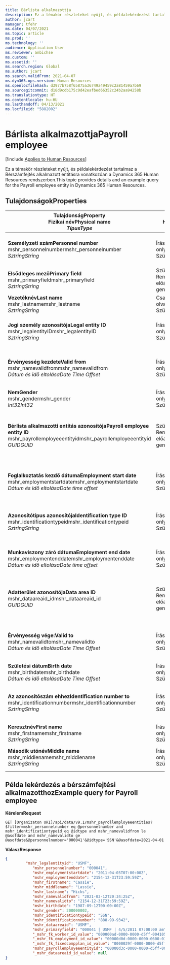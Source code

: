 ```yaml
---
title: Bárlista alkalmazottja
description: Ez a témakör részleteket nyújt, és példalekérdezést tartalmaz a Bérszámfejtés alkalmazott entitásra vonatkozóan a Dynamics 365 Human Resources rendszerben.
author: jcart
manager: tfehr
ms.date: 04/07/2021
ms.topic: article
ms.prod: ''
ms.technology: ''
audience: Application User
ms.reviewer: anbichse
ms.custom: ''
ms.assetid: ''
ms.search.region: Global
ms.author: jcart
ms.search.validFrom: 2021-04-07
ms.dyn365.ops.version: Human Resources
ms.openlocfilehash: d3977b758f65875a36749a49459c2a81459a7b69
ms.sourcegitcommit: d18d9cdb175c9d42eafbed66352c24b2aa94258b
ms.translationtype: HT
ms.contentlocale: hu-HU
ms.lasthandoff: 04/13/2021
ms.locfileid: "5882002"
---
```

# <a name="payroll-employee"></a><span data-ttu-id="b5e56-103">Bárlista alkalmazottja</span><span class="sxs-lookup"><span data-stu-id="b5e56-103">Payroll employee</span></span>

[!include [Applies to Human Resources](../includes/applies-to-hr.md)]

<span data-ttu-id="b5e56-104">Ez a témakör részleteket nyújt, és példalekérdezést tartalmaz a Bérszámfejtés alkalmazott entitásra vonatkozóan a Dynamics 365 Human Resources rendszerben.</span><span class="sxs-lookup"><span data-stu-id="b5e56-104">This topic provides details and an example query for the Payroll employee entity in Dynamics 365 Human Resources.</span></span>

## <a name="properties"></a><span data-ttu-id="b5e56-105">Tulajdonságok</span><span class="sxs-lookup"><span data-stu-id="b5e56-105">Properties</span></span>

| <span data-ttu-id="b5e56-106">Tulajdonság</span><span class="sxs-lookup"><span data-stu-id="b5e56-106">Property</span></span><br><span data-ttu-id="b5e56-107">**Fizikai név**</span><span class="sxs-lookup"><span data-stu-id="b5e56-107">**Physical name**</span></span><br><span data-ttu-id="b5e56-108">**_Típus_**</span><span class="sxs-lookup"><span data-stu-id="b5e56-108">**_Type_**</span></span> | <span data-ttu-id="b5e56-109">Használat</span><span class="sxs-lookup"><span data-stu-id="b5e56-109">Use</span></span> | <span data-ttu-id="b5e56-110">Leírás</span><span class="sxs-lookup"><span data-stu-id="b5e56-110">Description</span></span> |
| --- | --- | --- |
| <span data-ttu-id="b5e56-111">**Személyzeti szám**</span><span class="sxs-lookup"><span data-stu-id="b5e56-111">**Personnel number**</span></span><br><span data-ttu-id="b5e56-112">mshr_personnelnumber</span><span class="sxs-lookup"><span data-stu-id="b5e56-112">mshr_personnelnumber</span></span><br><span data-ttu-id="b5e56-113">*Sztring*</span><span class="sxs-lookup"><span data-stu-id="b5e56-113">*String*</span></span> | <span data-ttu-id="b5e56-114">Írásvédett</span><span class="sxs-lookup"><span data-stu-id="b5e56-114">Read-only</span></span><br><span data-ttu-id="b5e56-115">Szükséges</span><span class="sxs-lookup"><span data-stu-id="b5e56-115">Required</span></span> | <span data-ttu-id="b5e56-116">Az alkalmazott egyedi személyzeti száma.</span><span class="sxs-lookup"><span data-stu-id="b5e56-116">The employee's unique personnel number.</span></span> |
| <span data-ttu-id="b5e56-117">**Elsődleges mező**</span><span class="sxs-lookup"><span data-stu-id="b5e56-117">**Primary field**</span></span><br><span data-ttu-id="b5e56-118">mshr_primaryfield</span><span class="sxs-lookup"><span data-stu-id="b5e56-118">mshr_primaryfield</span></span><br><span data-ttu-id="b5e56-119">*Sztring*</span><span class="sxs-lookup"><span data-stu-id="b5e56-119">*String*</span></span> | <span data-ttu-id="b5e56-120">Szükséges</span><span class="sxs-lookup"><span data-stu-id="b5e56-120">Required</span></span><br><span data-ttu-id="b5e56-121">Rendszer által előállított</span><span class="sxs-lookup"><span data-stu-id="b5e56-121">System generated</span></span> |  |
| <span data-ttu-id="b5e56-122">**Vezetéknév**</span><span class="sxs-lookup"><span data-stu-id="b5e56-122">**Last name**</span></span><br><span data-ttu-id="b5e56-123">mshr_lastname</span><span class="sxs-lookup"><span data-stu-id="b5e56-123">mshr_lastname</span></span><br><span data-ttu-id="b5e56-124">*Sztring*</span><span class="sxs-lookup"><span data-stu-id="b5e56-124">*String*</span></span> | <span data-ttu-id="b5e56-125">Csak olvasható</span><span class="sxs-lookup"><span data-stu-id="b5e56-125">Read only</span></span><br><span data-ttu-id="b5e56-126">Szükséges</span><span class="sxs-lookup"><span data-stu-id="b5e56-126">Required</span></span> | <span data-ttu-id="b5e56-127">Alkalmazott vezetékneve.</span><span class="sxs-lookup"><span data-stu-id="b5e56-127">Employee last name.</span></span> |
| <span data-ttu-id="b5e56-128">**Jogi személy azonosítója**</span><span class="sxs-lookup"><span data-stu-id="b5e56-128">**Legal entity ID**</span></span><br><span data-ttu-id="b5e56-129">mshr_legalentityID</span><span class="sxs-lookup"><span data-stu-id="b5e56-129">mshr_legalentityID</span></span><br><span data-ttu-id="b5e56-130">*Sztring*</span><span class="sxs-lookup"><span data-stu-id="b5e56-130">*String*</span></span> | <span data-ttu-id="b5e56-131">Írásvédett</span><span class="sxs-lookup"><span data-stu-id="b5e56-131">Read-only</span></span><br><span data-ttu-id="b5e56-132">Szükséges</span><span class="sxs-lookup"><span data-stu-id="b5e56-132">Required</span></span> | <span data-ttu-id="b5e56-133">Megadja a jogi személyt (vállalatot).</span><span class="sxs-lookup"><span data-stu-id="b5e56-133">Specifies the legal entity (company).</span></span> |
| <span data-ttu-id="b5e56-134">**Érvényesség kezdete**</span><span class="sxs-lookup"><span data-stu-id="b5e56-134">**Valid from**</span></span><br><span data-ttu-id="b5e56-135">mshr_namevalidfrom</span><span class="sxs-lookup"><span data-stu-id="b5e56-135">mshr_namevalidfrom</span></span><br><span data-ttu-id="b5e56-136">*Dátum és idő eltolása*</span><span class="sxs-lookup"><span data-stu-id="b5e56-136">*Date Time Offset*</span></span> | <span data-ttu-id="b5e56-137">Írásvédett</span><span class="sxs-lookup"><span data-stu-id="b5e56-137">Read-only</span></span> <br><span data-ttu-id="b5e56-138">Szükséges</span><span class="sxs-lookup"><span data-stu-id="b5e56-138">Required</span></span> | <span data-ttu-id="b5e56-139">Az a dátum, amelytől az alkalmazotti információ érvényes.</span><span class="sxs-lookup"><span data-stu-id="b5e56-139">Date the employee information is valid from.</span></span>  |
| <span data-ttu-id="b5e56-140">**Nem**</span><span class="sxs-lookup"><span data-stu-id="b5e56-140">**Gender**</span></span><br><span data-ttu-id="b5e56-141">mshr_gender</span><span class="sxs-lookup"><span data-stu-id="b5e56-141">mshr_gender</span></span><br><span data-ttu-id="b5e56-142">*Int32*</span><span class="sxs-lookup"><span data-stu-id="b5e56-142">*Int32*</span></span> | <span data-ttu-id="b5e56-143">Írásvédett</span><span class="sxs-lookup"><span data-stu-id="b5e56-143">Read-only</span></span><br><span data-ttu-id="b5e56-144">Szükséges</span><span class="sxs-lookup"><span data-stu-id="b5e56-144">Required</span></span> | <span data-ttu-id="b5e56-145">Az alkalmazott neme.</span><span class="sxs-lookup"><span data-stu-id="b5e56-145">The employee's gender.</span></span> |
| <span data-ttu-id="b5e56-146">**Bérlista alkalmazotti entitás azonosítója**</span><span class="sxs-lookup"><span data-stu-id="b5e56-146">**Payroll employee entity ID**</span></span><br><span data-ttu-id="b5e56-147">mshr_payrollemployeeentityid</span><span class="sxs-lookup"><span data-stu-id="b5e56-147">mshr_payrollemployeeentityid</span></span><br><span data-ttu-id="b5e56-148">*GUID*</span><span class="sxs-lookup"><span data-stu-id="b5e56-148">*GUID*</span></span> | <span data-ttu-id="b5e56-149">Szükséges</span><span class="sxs-lookup"><span data-stu-id="b5e56-149">Required</span></span><br><span data-ttu-id="b5e56-150">Rendszer által előállított</span><span class="sxs-lookup"><span data-stu-id="b5e56-150">System generated</span></span> | <span data-ttu-id="b5e56-151">Az alkalmazott egyedi azonosítására szolgáló, rendszer által generált GUID-értéke.</span><span class="sxs-lookup"><span data-stu-id="b5e56-151">A system-generated GUID value to uniquely identify the employee.</span></span> |
| <span data-ttu-id="b5e56-152">**Foglalkoztatás kezdő dátuma**</span><span class="sxs-lookup"><span data-stu-id="b5e56-152">**Employment start date**</span></span><br><span data-ttu-id="b5e56-153">mshr_employmentstartdate</span><span class="sxs-lookup"><span data-stu-id="b5e56-153">mshr_employmentstartdate</span></span><br><span data-ttu-id="b5e56-154">*Dátum és idő eltolása*</span><span class="sxs-lookup"><span data-stu-id="b5e56-154">*Date time offset*</span></span> | <span data-ttu-id="b5e56-155">Írásvédett</span><span class="sxs-lookup"><span data-stu-id="b5e56-155">Read-only</span></span><br><span data-ttu-id="b5e56-156">Szükséges</span><span class="sxs-lookup"><span data-stu-id="b5e56-156">Required</span></span> | <span data-ttu-id="b5e56-157">Az alkalmazott foglalkoztatásának kezdő dátuma.</span><span class="sxs-lookup"><span data-stu-id="b5e56-157">The start date of the employee's employment.</span></span> |
| <span data-ttu-id="b5e56-158">**Azonosítótípus azonosítója**</span><span class="sxs-lookup"><span data-stu-id="b5e56-158">**Identification type ID**</span></span><br><span data-ttu-id="b5e56-159">mshr_identificationtypeid</span><span class="sxs-lookup"><span data-stu-id="b5e56-159">mshr_identificationtypeid</span></span><br><span data-ttu-id="b5e56-160">*Sztring*</span><span class="sxs-lookup"><span data-stu-id="b5e56-160">*String*</span></span> |<span data-ttu-id="b5e56-161">Írásvédett</span><span class="sxs-lookup"><span data-stu-id="b5e56-161">Read-only</span></span><br><span data-ttu-id="b5e56-162">Szükséges</span><span class="sxs-lookup"><span data-stu-id="b5e56-162">Required</span></span> | <span data-ttu-id="b5e56-163">Az alkalmazotthoz meghatározott azonosító típus.</span><span class="sxs-lookup"><span data-stu-id="b5e56-163">The identification type defined for the employee.</span></span> |
| <span data-ttu-id="b5e56-164">**Munkaviszony záró dátuma**</span><span class="sxs-lookup"><span data-stu-id="b5e56-164">**Employment end date**</span></span><br><span data-ttu-id="b5e56-165">mshr_employmentenddate</span><span class="sxs-lookup"><span data-stu-id="b5e56-165">mshr_employmentenddate</span></span><br><span data-ttu-id="b5e56-166">*Dátum és idő eltolása*</span><span class="sxs-lookup"><span data-stu-id="b5e56-166">*Date time offset*</span></span> | <span data-ttu-id="b5e56-167">Írásvédett</span><span class="sxs-lookup"><span data-stu-id="b5e56-167">Read-only</span></span><br><span data-ttu-id="b5e56-168">Szükséges</span><span class="sxs-lookup"><span data-stu-id="b5e56-168">Required</span></span> |<span data-ttu-id="b5e56-169">Az alkalmazott foglalkoztatásának vége.</span><span class="sxs-lookup"><span data-stu-id="b5e56-169">The end of the employee's employment.</span></span>  |
| <span data-ttu-id="b5e56-170">**Adatterület azonosítója**</span><span class="sxs-lookup"><span data-stu-id="b5e56-170">**Data area ID**</span></span><br><span data-ttu-id="b5e56-171">mshr_dataareaid_id</span><span class="sxs-lookup"><span data-stu-id="b5e56-171">mshr_dataareaid_id</span></span><br><span data-ttu-id="b5e56-172">*GUID*</span><span class="sxs-lookup"><span data-stu-id="b5e56-172">*GUID*</span></span> | <span data-ttu-id="b5e56-173">Szükséges</span><span class="sxs-lookup"><span data-stu-id="b5e56-173">Required</span></span> <br><span data-ttu-id="b5e56-174">Rendszer által előállított</span><span class="sxs-lookup"><span data-stu-id="b5e56-174">System generated</span></span> | <span data-ttu-id="b5e56-175">A jogi személyt (vállalatot) azonosító, rendszer által generált GUID-érték.</span><span class="sxs-lookup"><span data-stu-id="b5e56-175">System-generated GUID value identifying the legal entity (company).</span></span> |
| <span data-ttu-id="b5e56-176">**Érvényesség vége:**</span><span class="sxs-lookup"><span data-stu-id="b5e56-176">**Valid to**</span></span><br><span data-ttu-id="b5e56-177">mshr_namevalidto</span><span class="sxs-lookup"><span data-stu-id="b5e56-177">mshr_namevalidto</span></span><br><span data-ttu-id="b5e56-178">*Dátum és idő eltolása*</span><span class="sxs-lookup"><span data-stu-id="b5e56-178">*Date Time Offset*</span></span> |  <span data-ttu-id="b5e56-179">Írásvédett</span><span class="sxs-lookup"><span data-stu-id="b5e56-179">Read-only</span></span><br><span data-ttu-id="b5e56-180">Szükséges</span><span class="sxs-lookup"><span data-stu-id="b5e56-180">Required</span></span> | <span data-ttu-id="b5e56-181">Az a dátum, ameddig az alkalmazotti információ érvényes.</span><span class="sxs-lookup"><span data-stu-id="b5e56-181">Date the employee information is valid to.</span></span> |
| <span data-ttu-id="b5e56-182">**Születési dátum**</span><span class="sxs-lookup"><span data-stu-id="b5e56-182">**Birth date**</span></span><br><span data-ttu-id="b5e56-183">mshr_birthdate</span><span class="sxs-lookup"><span data-stu-id="b5e56-183">mshr_birthdate</span></span><br><span data-ttu-id="b5e56-184">*Dátum és idő eltolása*</span><span class="sxs-lookup"><span data-stu-id="b5e56-184">*Date Time Offset*</span></span> | <span data-ttu-id="b5e56-185">Írásvédett</span><span class="sxs-lookup"><span data-stu-id="b5e56-185">Read-only</span></span> <br><span data-ttu-id="b5e56-186">Szükséges</span><span class="sxs-lookup"><span data-stu-id="b5e56-186">Required</span></span> | <span data-ttu-id="b5e56-187">Az alkalmazott születési dátuma.</span><span class="sxs-lookup"><span data-stu-id="b5e56-187">The employee's birth date</span></span> |
| <span data-ttu-id="b5e56-188">**Az azonosítószám ehhez**</span><span class="sxs-lookup"><span data-stu-id="b5e56-188">**Identification number to**</span></span><br><span data-ttu-id="b5e56-189">mshr_identificationnumber</span><span class="sxs-lookup"><span data-stu-id="b5e56-189">mshr_identificationnumber</span></span><br><span data-ttu-id="b5e56-190">*Sztring*</span><span class="sxs-lookup"><span data-stu-id="b5e56-190">*String*</span></span> | <span data-ttu-id="b5e56-191">Írásvédett</span><span class="sxs-lookup"><span data-stu-id="b5e56-191">Read-only</span></span> <br><span data-ttu-id="b5e56-192">Szükséges</span><span class="sxs-lookup"><span data-stu-id="b5e56-192">Required</span></span> |<span data-ttu-id="b5e56-193">Az alkalmazotthoz meghatározott azonosítószám.</span><span class="sxs-lookup"><span data-stu-id="b5e56-193">The identification number defined for the employee.</span></span>  |
| <span data-ttu-id="b5e56-194">**Keresztnév**</span><span class="sxs-lookup"><span data-stu-id="b5e56-194">**First name**</span></span><br><span data-ttu-id="b5e56-195">mshr_firstname</span><span class="sxs-lookup"><span data-stu-id="b5e56-195">mshr_firstname</span></span><br><span data-ttu-id="b5e56-196">*Sztring*</span><span class="sxs-lookup"><span data-stu-id="b5e56-196">*String*</span></span> | <span data-ttu-id="b5e56-197">Írásvédett</span><span class="sxs-lookup"><span data-stu-id="b5e56-197">Read-only</span></span><br><span data-ttu-id="b5e56-198">Szükséges</span><span class="sxs-lookup"><span data-stu-id="b5e56-198">Required</span></span> | <span data-ttu-id="b5e56-199">Alkalmazott utóneve.</span><span class="sxs-lookup"><span data-stu-id="b5e56-199">Employee first name.</span></span> |
| <span data-ttu-id="b5e56-200">**Második utónév**</span><span class="sxs-lookup"><span data-stu-id="b5e56-200">**Middle name**</span></span><br><span data-ttu-id="b5e56-201">mshr_middlename</span><span class="sxs-lookup"><span data-stu-id="b5e56-201">mshr_middlename</span></span><br><span data-ttu-id="b5e56-202">*Sztring*</span><span class="sxs-lookup"><span data-stu-id="b5e56-202">*String*</span></span> | <span data-ttu-id="b5e56-203">Írásvédett</span><span class="sxs-lookup"><span data-stu-id="b5e56-203">Read-only</span></span><br><span data-ttu-id="b5e56-204">Szükséges</span><span class="sxs-lookup"><span data-stu-id="b5e56-204">Required</span></span> |<span data-ttu-id="b5e56-205">Az alkalmazott második utóneve.</span><span class="sxs-lookup"><span data-stu-id="b5e56-205">Employee middle name.</span></span>  |

## <a name="example-query-for-payroll-employee"></a><span data-ttu-id="b5e56-206">Példa lekérdezés a bérszámfejtési alkalmazotthoz</span><span class="sxs-lookup"><span data-stu-id="b5e56-206">Example query for Payroll employee</span></span>

<span data-ttu-id="b5e56-207">**Kérelem**</span><span class="sxs-lookup"><span data-stu-id="b5e56-207">**Request**</span></span>

```http
GET [Organizaton URI]/api/data/v9.1/mshr_payrollemployeeentities?$filter=mshr_personnelnumber eq @personnelnumber and mshr_identificationtypeid eq @idtype and mshr_namevalidfrom le @asofdate and mshr_namevalidto ge @asofdate&@personnelnumber='000041'&@idtype='SSN'&@asofdate=2021-04-01
```

<span data-ttu-id="b5e56-208">**Válasz**</span><span class="sxs-lookup"><span data-stu-id="b5e56-208">**Response**</span></span>

```json
{
         "mshr_legalentityid": "USMF",
            "mshr_personnelnumber": "000041",
            "mshr_employmentstartdate": "2011-04-05T07:00:00Z",
            "mshr_employmentenddate": "2154-12-31T23:59:59Z",
            "mshr_firstname": "Cassie",
            "mshr_middlename": "Lassie",
            "mshr_lastname": "Hicks",
            "mshr_namevalidfrom": "2021-03-12T20:34:25Z",
            "mshr_namevalidto": "2154-12-31T23:59:59Z",
            "mshr_birthdate": "1987-09-12T00:00:00Z",
            "mshr_gender": 200000002,
            "mshr_identificationtypeid": "SSN",
            "mshr_identificationnumber": "888-99-9342",
            "mshr_dataareaid": "USMF",
            "mshr_primaryfield": "000041 | USMF | 4/5/2011 07:00:00 am",
            "_mshr_fk_worker_id_value": "000000ad-0000-0000-d5ff-004105000000",
            "_mshr_fk_employment_id_value": "00000d0d-0000-0000-0600-014105000000",
            "_mshr_fk_fixedcompplan_id_value": "0000029f-0000-0000-d5ff-004105000000",
            "mshr_payrollemployeeentityid": "00000d3c-0000-0000-d5ff-004105000000",
            "_mshr_dataareaid_id_value": null
}
```
